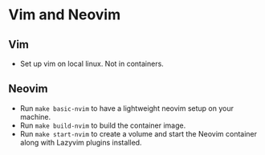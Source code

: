 # Vim and Neovim

## Vim
- Set up vim on local linux. Not in containers.

## Neovim
- Run `make basic-nvim` to have a lightweight neovim setup on your machine.
- Run `make build-nvim` to build the container image.
- Run `make start-nvim` to create a volume and start the Neovim container along with Lazyvim plugins installed.

